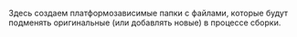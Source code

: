 Здесь создаем платформозависимые папки с файлами, которые будут подменять оригинальные (или добавлять новые) в процессе сборки.